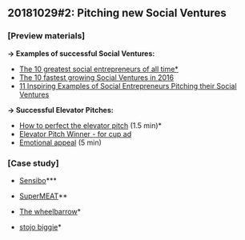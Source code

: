
## 20181029#2: Pitching new Social Ventures

### [Preview materials]

**→ Examples of successful Social Ventures:**

- [The 10 greatest social entrepreneurs of all time*](https://socialnomics.net/2012/07/03/the-10-greatest-social-entrepreneurs-of-all-time/)
- [The 10 fastest growing Social Ventures in 2016](https://www.investopedia.com/articles/investing/021916/10-fastest-growing-social-ventures-2016.asp)
- [11 Inspiring Examples of Social Entrepreneurs Pitching their Social Ventures](https://www.plusacumen.org/journal/11-inspiring-examples-social-entrepreneurs-pitching-their-social-ventures)

**→ Successful Elevator Pitches:**

- [How to perfect the elevator pitch](https://youtu.be/y1Y02_oZP8U) (1.5 min)*
- [Elevator Pitch Winner - for cup ad](https://youtu.be/i6O98o2FRHw)
- [Emotional appeal](https://youtu.be/nBZTDwOPXsc) (5 min)



### [Case study]

- [Sensibo](https://youtu.be/VxtHHaMuVMg)***
- [SuperMEAT](https://youtu.be/RX_x3gyrNFw)**
- [The wheelbarrow](https://youtu.be/sgWWXSEw0Dc)*

- [stojo biggie](https://youtu.be/2DsaKGTyyGA)*
